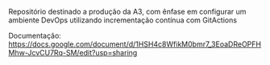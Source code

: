 Repositório destinado a produção da A3, com ênfase em configurar um ambiente DevOps utilizando incrementação contínua com GitActions

Documentação:  https://docs.google.com/document/d/1HSH4c8WfikM0bmr7_3EoaDReOPFHMhw-JcvCU7Rq-SM/edit?usp=sharing
